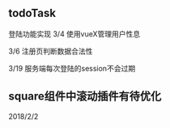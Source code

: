 ## todoTask
登陆功能实现
3/4 使用vueX管理用户性息

3/6 注册页判断数据合法性

3/19 服务端每次登陆的session不会过期

## square组件中滚动插件有待优化
2018/2/2

